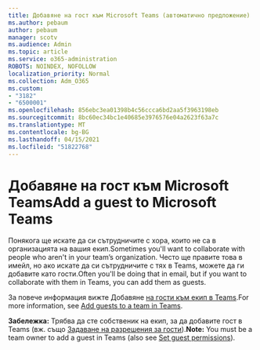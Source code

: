 ```yaml
---
title: Добавяне на гост към Microsoft Teams (автоматично предложение)
ms.author: pebaum
author: pebaum
manager: scotv
ms.audience: Admin
ms.topic: article
ms.service: o365-administration
ROBOTS: NOINDEX, NOFOLLOW
localization_priority: Normal
ms.collection: Adm_O365
ms.custom:
- "3182"
- "6500001"
ms.openlocfilehash: 856ebc3ea01398b4c56ccca6bd2aa5f3963198eb
ms.sourcegitcommit: 8bc60ec34bc1e40685e3976576e04a2623f63a7c
ms.translationtype: MT
ms.contentlocale: bg-BG
ms.lasthandoff: 04/15/2021
ms.locfileid: "51822768"
---
```

# <a name="add-a-guest-to-microsoft-teams"></a><span data-ttu-id="049ae-102">Добавяне на гост към Microsoft Teams</span><span class="sxs-lookup"><span data-stu-id="049ae-102">Add a guest to Microsoft Teams</span></span>

<span data-ttu-id="049ae-103">Понякога ще искате да си сътрудничите с хора, които не са в организацията на вашия екип.</span><span class="sxs-lookup"><span data-stu-id="049ae-103">Sometimes you'll want to collaborate with people who aren't in your team’s organization.</span></span> <span data-ttu-id="049ae-104">Често ще правите това в имейл, но ако искате да си сътрудничите с тях в Teams, можете да ги добавите като гости.</span><span class="sxs-lookup"><span data-stu-id="049ae-104">Often you'll be doing that in email, but if you want to collaborate with them in Teams, you can add them as guests.</span></span>

<span data-ttu-id="049ae-105">За повече информация вижте Добавяне [на гости към екип в Teams](https://support.office.com/article/add-guests-to-a-team-in-teams-fccb4fa6-f864-4508-bdde-256e7384a14f#ID0EAABAAA=Desktop).</span><span class="sxs-lookup"><span data-stu-id="049ae-105">For more information, see [Add guests to a team in Teams](https://support.office.com/article/add-guests-to-a-team-in-teams-fccb4fa6-f864-4508-bdde-256e7384a14f#ID0EAABAAA=Desktop).</span></span>

<span data-ttu-id="049ae-106">**Забележка:** Трябва да сте собственик на екип, за да добавите гост в Teams (вж. също [Задаване на разрешения за гости](https://support.office.com/article/set-guest-permissions-for-channels-in-teams-4756c468-2746-4bfd-a582-736d55fcc169)).</span><span class="sxs-lookup"><span data-stu-id="049ae-106">**Note:** You must be a team owner to add a guest in Teams (also see [Set guest permissions](https://support.office.com/article/set-guest-permissions-for-channels-in-teams-4756c468-2746-4bfd-a582-736d55fcc169)).</span></span>